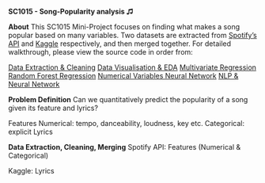 **SC1015 - Song-Popularity analysis ♫**

**About**
This SC1015 Mini-Project focuses on finding what makes a song popular based on many variables. Two datasets are extracted from [Spotify’s API](https://developer.spotify.com/documentation/web-api/) and [Kaggle](https://www.kaggle.com/datasets/neisse/scrapped-lyrics-from-6-genres?resource=download) respectively, and then merged together. For detailed walkthrough, please view the source code in order from:

[Data Extraction & Cleaning](https://github.com/pradyumn5000/DSAI_Project/blob/main/data_cleaning.ipynb)
[Data Visualisation & EDA](https://github.com/pradyumn5000/DSAI_Project/blob/main/EDA.ipynb)
[Multivariate Regression](https://github.com/pradyumn5000/DSAI_Project/blob/main/Muti_Var%20Regression.ipynb)
[Random Forest Regression](https://github.com/pradyumn5000/DSAI_Project/blob/main/random_forest.ipynb)
[Numerical Variables Neural Network](https://github.com/pradyumn5000/DSAI_Project/blob/main/neural_network.ipynb)
[NLP & Neural Network](https://github.com/pradyumn5000/DSAI_Project/blob/main/nlp.ipynb)

**Problem Definition**
Can we quantitatively predict the popularity of a song given its feature and lyrics?

Features
Numerical: tempo, danceability, loudness, key etc. 
Categorical: explicit
Lyrics

**Data Extraction, Cleaning, Merging**
Spotify API:
Features (Numerical & Categorical)

Kaggle:
Lyrics
